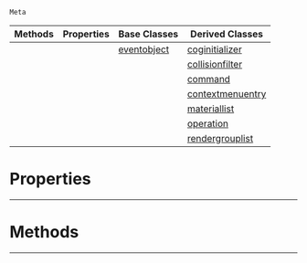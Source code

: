  `Meta`

|Methods|Properties|Base Classes|Derived Classes|
|---|---|---|---|
| | |[eventobject](https://github.com/ZilchEngine/ZilchDocs/blob/master/code_reference/class_reference/eventobject.md)|[coginitializer](https://github.com/ZilchEngine/ZilchDocs/blob/master/code_reference/class_reference/coginitializer.md)|
| | | |[collisionfilter](https://github.com/ZilchEngine/ZilchDocs/blob/master/code_reference/class_reference/collisionfilter.md)|
| | | |[command](https://github.com/ZilchEngine/ZilchDocs/blob/master/code_reference/class_reference/command.md)|
| | | |[contextmenuentry](https://github.com/ZilchEngine/ZilchDocs/blob/master/code_reference/class_reference/contextmenuentry.md)|
| | | |[materiallist](https://github.com/ZilchEngine/ZilchDocs/blob/master/code_reference/class_reference/materiallist.md)|
| | | |[operation](https://github.com/ZilchEngine/ZilchDocs/blob/master/code_reference/class_reference/operation.md)|
| | | |[rendergrouplist](https://github.com/ZilchEngine/ZilchDocs/blob/master/code_reference/class_reference/rendergrouplist.md)|


 #  Properties


---  
 #  Methods


---  
 

 